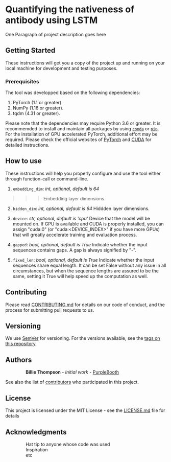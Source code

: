 <link href="style.css" rel="stylesheet"></link>
<style>
    ul {
        list-style-type: none;
        margin-left: 40px;
    }
</style>

# Quantifying the nativeness of antibody using LSTM

One Paragraph of project description goes here

## Getting Started

These instructions will get you a copy of the project up and running on your local machine for development and testing purposes.

### Prerequisites

The tool was developped based on the following dependencies:

1. PyTorch (1.1 or greater).
2. NumPy (1.16 or greater).
3. tqdm (4.31 or greater).

Please note that the dependencies may require Python 3.6 or greater. It is recommemded to install and maintain all packages by using [`conda`](https://www.anaconda.com/) or [`pip`](https://pypi.org/project/pip/). For the installation of GPU accelerated PyTorch, additional effort may be required. Please check the official websites of [PyTorch](https://pytorch.org/get-started/locally/) and [CUDA](https://developer.nvidia.com/cuda-downloads) for detailed instructions.

## How to use

These instructions will help you properly configure and use the tool either through function-call or command-line.
1. `embedding_dim`: *int, optional, default is 64*
>>> Embedding layer dimensions.

2. `hidden_dim`: *int, optional, default is 64*
    Hiddden layer dimensions.
    
3. `device`: *str, optional, default is 'cpu'*
    Device that the model will be mounted on. If GPU is available and CUDA is properly installed, you can assign "cuda:0" (or "cuda:<DEVICE_INDEX>" if you have more GPUs) that will greatly accelerate training and evaluation process.   
    
4. `gapped`: *bool, optional, default is True*
    Indicate whether the input sequences contains gaps. A gap is always signified by "-".    
    
5. `fixed_len`: *bool, optional, default is True*
    Indicate whether the input sequences share equal length. It can be set False without any issue in all circumstances, but when the sequence lengths are assured to be the same, setting it True will help speed up the computation as well.

## Contributing

Please read [CONTRIBUTING.md](https://gist.github.com/PurpleBooth/b24679402957c63ec426) for details on our code of conduct, and the process for submitting pull requests to us.

## Versioning

We use [SemVer](http://semver.org/) for versioning. For the versions available, see the [tags on this repository](https://github.com/your/project/tags). 

## Authors

* **Billie Thompson** - *Initial work* - [PurpleBooth](https://github.com/PurpleBooth)

See also the list of [contributors](https://github.com/your/project/contributors) who participated in this project.

## License

This project is licensed under the MIT License - see the [LICENSE.md](LICENSE.md) file for details

## Acknowledgments

* Hat tip to anyone whose code was used
* Inspiration
* etc
